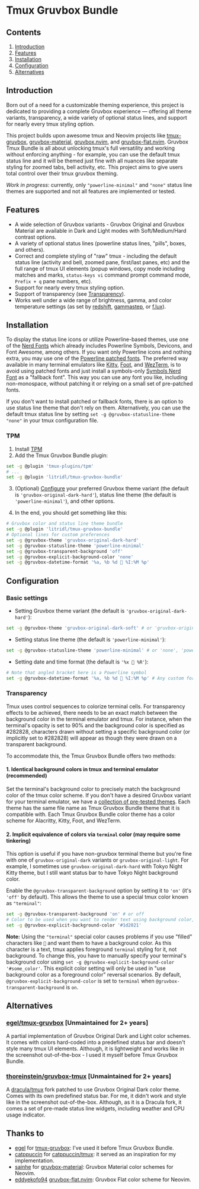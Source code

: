 # Tmux Gruvbox Bundle

## Contents

1. [Introduction](#introduction)
2. [Features](#features)
3. [Installation](#installation)
4. [Configuration](#configuration)
5. [Alternatives](#alternatives)

## Introduction

Born out of a need for a customizable theming experience, this project is dedicated to providing a complete Gruvbox experience — offering all theme variants, transparency, a wide variety of optional status lines, and support for nearly every tmux styling option.

This project builds upon awesome tmux and Neovim projects like [tmux-gruvbox](https://github.com/egel/tmux-gruvbox), [gruvbox-material](https://github.com/sainnhe/gruvbox-material), [gruvbox.nvim](https://github.com/ellisonleao/gruvbox.nvim), and [gruvbox-flat.nvim](https://github.com/eddyekofo94/gruvbox-flat.nvim).
Gruvbox Tmux Bundle is all about unlocking tmux's full versatility and working without enforcing anything - for example, you can use the default tmux status line and it will be themed just fine with all nuances like separate styling for zoomed tabs, bell activity, etc. This project aims to give users total control over their tmux gruvbox theming.

*Work in progress*: currently, only `"powerline-minimal"` and `"none"` status line themes are supported and not all features are implemented or tested.

## Features

* A wide selection of Gruvbox variants - Gruvbox Original and Gruvbox Material are available in Dark and Light modes with Soft/Medium/Hard contrast options.
* A variety of optional status lines (powerline status lines, "pills", boxes, and others).
* Correct and complete styling of "raw" tmux - including the default status line (activity and bell, zoomed pane, first/last panes, etc) and the full range of tmux UI elements (popup windows, copy mode including matches and marks, `status-keys vi` command prompt command mode, `Prefix + q` pane numbers, etc).
* Support for nearly every tmux styling option.
* Support of transparency (see [Transparency](#transparency)).
* Works well under a wide range of brightness, gamma, and color temperature settings (as set by [redshift](https://github.com/jonls/redshift), [gammastep](https://gitlab.com/chinstrap/gammastep), or [f.lux](https://justgetflux.com/)).

## Installation

To display the status line icons or utilize Powerline-based themes, use one of the [Nerd Fonts](https://github.com/ryanoasis/nerd-fonts) which already includes Powerline Symbols, Devicons, and Font Awesome, among others. If you want only Powerline icons and nothing extra, you may use one of the [Powerline patched fonts](https://github.com/powerline/fonts). 
The preferred way available in many terminal emulators like [Kitty](https://sw.kovidgoyal.net/kitty/faq/#kitty-is-not-able-to-use-my-favorite-font), [Foot](https://codeberg.org/dnkl/foot#fonts), and [WezTerm](https://wezfurlong.org/wezterm/config/lua/wezterm/nerdfonts.html), is to avoid using patched fonts and just install a symbols-only [Symbols Nerd Font](https://github.com/ryanoasis/nerd-fonts/releases/download/v3.1.1/NerdFontsSymbolsOnly.zip) as a "fallback font". This way you can use any font you like, including non-monospace, without patching it or relying on a small set of pre-patched fonts.

If you don't want to install patched or fallback fonts, there is an option to use status line theme that don't rely on them. Alternatively, you can use the default tmux status line by setting `set -g @gruvbox-statusline-theme "none"` in your tmux configuration file.

### TPM

1. Install [TPM](https://github.com/tmux-plugins/tpm)
2. Add the Tmux Gruvbox Bundle plugin:

```bash
set -g @plugin 'tmux-plugins/tpm'
# ...
set -g @plugin 'litridl/tmux-gruvbox-bundle'
```

3. (Optional) [Configure](#configuration) your preferred Gruvbox theme variant (the default is `'gruvbox-original-dark-hard'`), status line theme (the default is `'powerline-minimal'`), and other options.

4. In the end, you should get something like this:
```bash
# Gruvbox color and status line theme bundle
set -g @plugin 'litridl/tmux-gruvbox-bundle'
# Optional lines for custom preferences
set -g @gruvbox-theme 'gruvbox-original-dark-hard'
set -g @gruvbox-statusline-theme 'powerline-minimal'
set -g @gruvbox-transparent-background 'off'
set -g @gruvbox-explicit-background-color 'none'
set -g @gruvbox-datetime-format '%a, %b %d  %I:%M %p'
```

## Configuration

### Basic settings

- Setting Gruvbox theme variant (the default is `'gruvbox-original-dark-hard'`):
```bash
set -g @gruvbox-theme 'gruvbox-original-dark-soft' # or 'gruvbox-original-dark', 'gruvbox-original-light', etc.
```

- Setting status line theme (the default is `'powerline-minimal'`):
```bash
set -g @gruvbox-statusline-theme 'powerline-minimal' # or 'none', 'powerline-icons', 'pills', 'boxes', etc.
```

- Setting date and time format (the default is `'%x  %R'`):
```bash
# Note that angled bracket here is a Powerline symbol
set -g @gruvbox-datetime-format '%a, %b %d  %I:%M %p' # Any custom format or '' to suppress
```

### Transparency

Tmux uses control sequences to colorize terminal cells. For transparency effects to be achieved, there needs to be an exact match between the background color in the terminal emulator and tmux. For instance, when the terminal's opacity is set to 90% and the background color is specified as #282828, characters drawn without setting a specific background color (or implicitly set to #282828) will appear as though they were drawn on a transparent background.

To accommodate this, the Tmux Gruvbox Bundle offers two methods:

#### 1. Identical background colors in tmux and terminal emulator (recommended)
Set the terminal's background color to precisely match the background color of the tmux color scheme.
If you don't have a desired Gruvbox variant for your terminal emulator, we have a [collection of pre-tested themes](https://github.com/litridl/tmux-gruvbox-bundle/tree/main/TERMINALS.md).
Each theme has the same file name as Tmux Gruvbox Bundle theme that it is compatible with. Each Tmux Gruvbox Bundle color theme has a color scheme for Alacritty, Kitty, Foot, and WezTerm.

#### 2. Implicit equivalence of colors via `terminal` color (may require some tinkering)
This option is useful if you have non-gruvbox terminal theme but you're fine with one of `gruvbox-original-dark` variants or `gruvbox-original-light`. For example, I sometimes use `gruvbox-original-dark-hard` with Tokyo Night Kitty theme, but I still want status bar to have Tokyo Night background color.

Enable the `@gruvbox-transparent-background` option by setting it to `'on'` (it's `'off'` by default). This allows the theme to use a special tmux color known as `"terminal"`:
```bash
set -g @gruvbox-transparent-background 'on' # or off
# Color to be used when you want to render text using background color, i.e. bg/fg reversal, "background as foreground color". See the note below
set -g @gruvbox-explicit-background-color '#1d2021'
```

**Note:** Using the `"terminal"` special color causes problems if you use "filled" characters like `` and want them to have a background color. As this character is a text, tmux applies foreground `terminal` styling for it, not background. 
To change this, you have to manually specify your terminal's background color using `set -g @gruvbox-explicit-background-color '#some_color'`. This explicit color setting will only be used in "use background color as a foreground color" reversal scenarios.
By default, `@gruvbox-explicit-background-color` is set to `terminal` when `@gruvbox-transparent-background` is `on`.


## Alternatives

### [egel/tmux-gruvbox](https://github.com/egel/tmux-gruvbox) [Unmaintained for 2+ years]
A partial implementation of Gruvbox Original Dark and Light color schemes. It comes with colors hard-coded into a predefined status bar and doesn't style many tmux UI elements. Although, it is lightweight and works like in the screenshot out-of-the-box - I used it myself before Tmux Gruvbox Bundle.

### [thoreinstein/gruvbox-tmux](https://github.com/thoreinstein/gruvbox-tmux) [Unmaintained for 2+ years]
A [dracula/tmux](https://github.com/dracula/tmux) fork patched to use Gruvbox Original Dark color theme. Comes with its own predefined status bar. For me, it didn't work and style like in the screenshot out-of-the-box. Although, as it is a Dracula fork, it comes a set of pre-made status line widgets, including weather and CPU usage indicator.

## Thanks to
- [egel](https://github.com/egel) for [tmux-gruvbox](https://github.com/egel/tmux-gruvbox): I've used it before Tmux Gruvbox Bundle.
- [catppuccin](https://github.com/catppuccin) for [catppuccin/tmux](https://github.com/catppuccin/tmux): it served as an inspiration for my implementation.
- [sainhe](https://github.com/sainnhe) for [gruvbox-material](https://github.com/sainnhe/gruvbox-material): Gruvbox Material color schemes for Neovim.
- [eddyekofo94](https://github.com/eddyekofo94) [gruvbox-flat.nvim](https://github.com/eddyekofo94/gruvbox-flat.nvim): Gruvbox Flat color scheme for Neovim.
